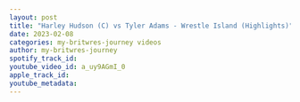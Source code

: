```yaml
---
layout: post
title: "Harley Hudson (C) vs Tyler Adams - Wrestle Island (Highlights)"
date: 2023-02-08
categories: my-britwres-journey videos
author: my-britwres-journey
spotify_track_id: 
youtube_video_id: a_uy9AGmI_0
apple_track_id: 
youtube_metadata: 
---
```

